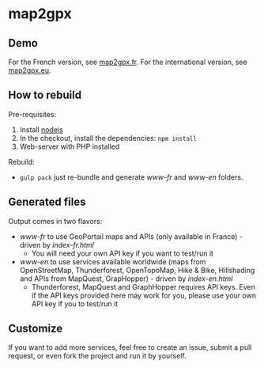 # map2gpx

## Demo

For the French version, see [map2gpx.fr](https://map2gpx.fr). For the international version, see [map2gpx.eu](https://map2gpx.eu).

## How to rebuild

Pre-requisites:

1. Install [nodejs](https://nodejs.org/en/download/)
2. In the checkout, install the dependencies: `npm install`
3. Web-server with PHP installed

Rebuild:

- `gulp pack` just re-bundle and generate _www-fr_ and _www-en_ folders.

## Generated files

Output comes in two flavors:

- _www-fr_ to use GeoPortail maps and APIs (only available in France) - driven by _index-fr.html_
  - You will need your own API key if you want to test/run it
- _www-en_ to use services available worldwide (maps from OpenStreetMap, Thunderforest, OpenTopoMap, Hike & Bike, Hillshading and APIs from MapQuest, GrapHopper) - driven by _index-en.html_
  - Thunderforest, MapQuest and GraphHopper requires API keys. Even if the API keys provided here may work for you, please use your own API key if you to test/run it

## Customize

If you want to add more services, feel free to create an issue, submit a pull request, or even fork the project and run it by yourself.
